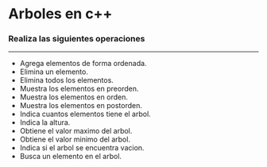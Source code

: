 # Arboles en c++ 

### Realiza las siguientes operaciones
___
* Agrega elementos de forma ordenada.
* Elimina un elemento.
* Elimina todos los elementos.
* Muestra los elementos en preorden.
* Muestra los elementos en orden.
* Muestra los elementos en postorden.
* Indica cuantos elementos tiene el arbol.
* Indica la altura.
* Obtiene el valor maximo del arbol.
* Obtiene el valor minimo del arbol.
* Indica si el arbol se encuentra vacion.
* Busca un elemento en el arbol.